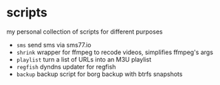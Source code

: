 # scripts
my personal collection of scripts for different purposes

- `sms` send sms via sms77.io
- `shrink` wrapper for ffmpeg to recode videos, simplifies ffmpeg's args
- `playlist` turn a list of URLs into an M3U playlist
- `regfish` dyndns updater for regfish
- `backup` backup script for borg backup with btrfs snapshots
